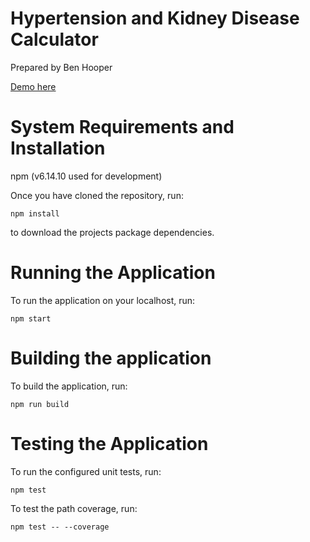 # Hypertension and Kidney Disease Calculator
Prepared by Ben Hooper

[Demo here](https://hooperb.github.io/coding-exercise/)

# System Requirements and Installation
npm (v6.14.10 used for development)

Once you have cloned the repository, run:

`npm install`

to download the projects package dependencies.

# Running the Application
To run the application on your localhost, run:

`npm start`

# Building the application
To build the application, run:

`npm run build`

# Testing the Application
To run the configured unit tests, run:

`npm test`

To test the path coverage, run:

`npm test -- --coverage`
